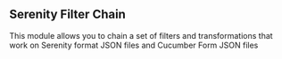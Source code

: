 ## Serenity Filter Chain

This module allows you to chain a set of filters and transformations that work on Serenity format JSON files and Cucumber Form JSON files



